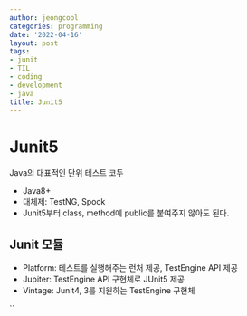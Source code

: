 ```yaml
---
author: jeongcool
categories: programming
date: '2022-04-16'
layout: post
tags:
- junit
- TIL
- coding
- development
- java
title: Junit5
---
```


# Junit5
Java의 대표적인 단위 테스트 코두
- Java8+
- 대체제: TestNG, Spock
- Junit5부터 class, method에 public를 붙여주지 않아도 된다.

## Junit 모듈
- Platform: 테스트를 실행해주는 런처 제공, TestEngine API 제공
- Jupiter: TestEngine API 구현체로 JUnit5 제공
- Vintage: Junit4, 3를 지원하는 TestEngine 구현체

``